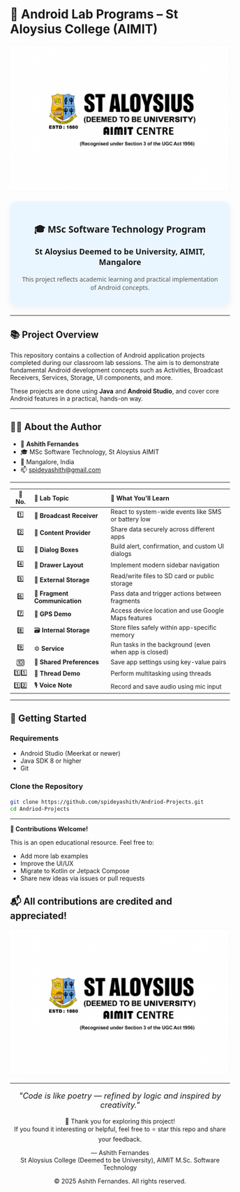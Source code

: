
# 📱 Android Lab Programs – St Aloysius College (AIMIT)
<p align="center">
  <img src="https://raw.githubusercontent.com/spideyashith/Nodecomplete-recordprogram/main/ChatGPT%20Image%20Jun%2023%2C%202025%2C%2012_24_08%20AM.png" alt="AIMIT Banner" width="600"/>
</p>

<div align="center" style="font-family: 'Segoe UI', sans-serif; background-color: #eaf6ff; padding: 20px; margin: 20px auto; border-radius: 16px; max-width: 800px; box-shadow: 0 4px 16px rgba(0,0,0,0.05);">
  <h2>🎓 MSc Software Technology Program</h2>
  <p style="font-size: 18px;"><strong>St Aloysius Deemed to be University, AIMIT, Mangalore</strong></p>
  <p style="color: #555; font-size: 14px;">This project reflects academic learning and practical implementation of Android concepts.</p>
</div>

---
## 📚 Project Overview

This repository contains a collection of Android application projects completed during our classroom lab sessions. The aim is to demonstrate fundamental Android development concepts such as Activities, Broadcast Receivers, Services, Storage, UI components, and more.

These projects are done using **Java** and **Android Studio**, and cover core Android features in a practical, hands-on way.

---

## 🧑‍🎓 About the Author

- 👤 **Ashith Fernandes**
- 🎓 MSc Software Technology, St Aloysius AIMIT
- 📍 Mangalore, India
- 📫 [spideyashith@gmail.com](mailto:spideyashith@gmail.com)

---

| 🔢 No. | 🧪 Lab Topic                  | 📝 What You'll Learn                                  |
| :----: | :---------------------------- | :---------------------------------------------------- |
|   1️⃣  | 📡 **Broadcast Receiver**     | React to system-wide events like SMS or battery low   |
|   2️⃣  | 🔗 **Content Provider**       | Share data securely across different apps             |
|   3️⃣  | 💬 **Dialog Boxes**           | Build alert, confirmation, and custom UI dialogs      |
|   4️⃣  | 🧭 **Drawer Layout**          | Implement modern sidebar navigation                   |
|   5️⃣  | 💾 **External Storage**       | Read/write files to SD card or public storage         |
|   6️⃣  | 🧩 **Fragment Communication** | Pass data and trigger actions between fragments       |
|   7️⃣  | 📍 **GPS Demo**               | Access device location and use Google Maps features   |
|   8️⃣  | 🗃️ **Internal Storage**      | Store files safely within app-specific memory         |
|   9️⃣  | ⚙️ **Service**                | Run tasks in the background (even when app is closed) |
|   🔟   | 🔐 **Shared Preferences**     | Save app settings using key-value pairs               |
| 1️⃣1️⃣ | 🧵 **Thread Demo**            | Perform multitasking using threads                    |
| 1️⃣2️⃣ | 🎙️ **Voice Note**            | Record and save audio using mic input                 |

---

## 🚀 Getting Started

### Requirements

- Android Studio (Meerkat or newer)
- Java SDK 8 or higher
- Git

### Clone the Repository

```bash
git clone https://github.com/spideyashith/Andriod-Projects.git
cd Andriod-Projects

```
---
**🤝 Contributions Welcome!**

This is an open educational resource.
Feel free to:
- Add more lab examples
- Improve the UI/UX
- Migrate to Kotlin or Jetpack Compose
- Share new ideas via issues or pull requests
  
**📬 All contributions are credited and appreciated!**
-------

<p align="center">
  <img src="https://raw.githubusercontent.com/spideyashith/Nodecomplete-recordprogram/main/ChatGPT%20Image%20Jun%2023%2C%202025%2C%2012_24_08%20AM.png" alt="AIMIT Banner" width="600"/>
</p>

---

<p align="center" style="font-style: italic; font-size: 18px;">
  "Code is like poetry — refined by logic and inspired by creativity."
</p>

<p align="center">
  🚀 Thank you for exploring this project!  
  <br>
  If you found it interesting or helpful, feel free to ⭐ star this repo and share your feedback.
</p>

<p align="center">
  — Ashith Fernandes  
  <br>
  St Aloysius College (Deemed to be University), AIMIT  
  M.Sc. Software Technology
</p>

<p align="center">
  © 2025 Ashith Fernandes. All rights reserved.
</p>


